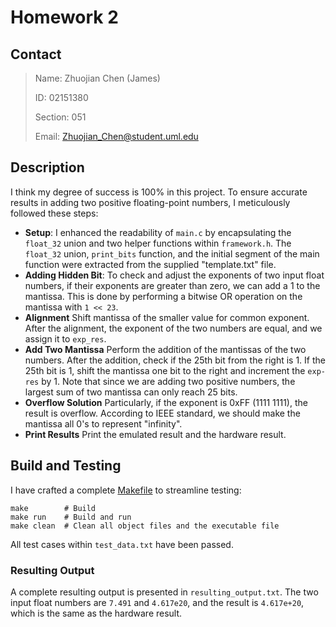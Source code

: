 # Homework 2

## Contact

> Name: Zhuojian Chen (James)
> 
> ID: 02151380
> 
> Section: 051
> 
> Email: Zhuojian_Chen@student.uml.edu

## Description

I think my degree of success is 100% in this project. To ensure accurate results in adding two positive floating-point numbers, I meticulously followed these steps:

* **Setup**: I enhanced the readability of `main.c` by encapsulating the `float_32` union and two helper functions within `framework.h`. The `float_32` union, `print_bits` function, and the initial segment of the main function were extracted from the supplied "template.txt" file.
* **Adding Hidden Bit**: To check and adjust the exponents of two input float numbers, if their exponents are greater than zero, we can add a 1 to the mantissa. This is done by performing a bitwise OR operation on the mantissa with `1 << 23`.
* **Alignment** Shift mantissa of the smaller value for common exponent. After the alignment, the exponent of the two numbers are equal, and we assign it to `exp_res`.
* **Add Two Mantissa** Perform the addition of the mantissas of the two numbers. After the addition, check if the 25th bit from the right is 1. If the 25th bit is 1, shift the mantissa one bit to the right and increment the `exp-res` by 1. Note that since we are adding two positive numbers, the largest sum of two mantissa can only reach 25 bits.
* **Overflow Solution** Particularly, if the exponent is 0xFF (1111 1111), the result is overflow. According to IEEE standard, we should make the mantissa all 0's to represent "infinity".
* **Print Results** Print the emulated result and the hardware result.

## Build and Testing

I have crafted a complete [Makefile](./Makefile) to streamline testing:

```shell
make        # Build
make run    # Build and run
make clean  # Clean all object files and the executable file
```

All test cases within `test_data.txt` have been passed.

### Resulting Output

A complete resulting output is presented in `resulting_output.txt`. The two input float numbers are `7.491` and `4.617e20`, and the result is `4.617e+20`, which is the same as the hardware result.